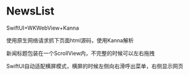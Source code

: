 # NewsList

SwiftUI+WKWebView+Kanna

使用原生网络请求抓下页面html源码，使用Kanna解析

新闻标题包装在一个ScrollView内，不完整的时候可以左右拖拽

SwiftUI自动适配横屏模式，横屏的时候左侧向右滑呼出菜单，右侧显示网页
